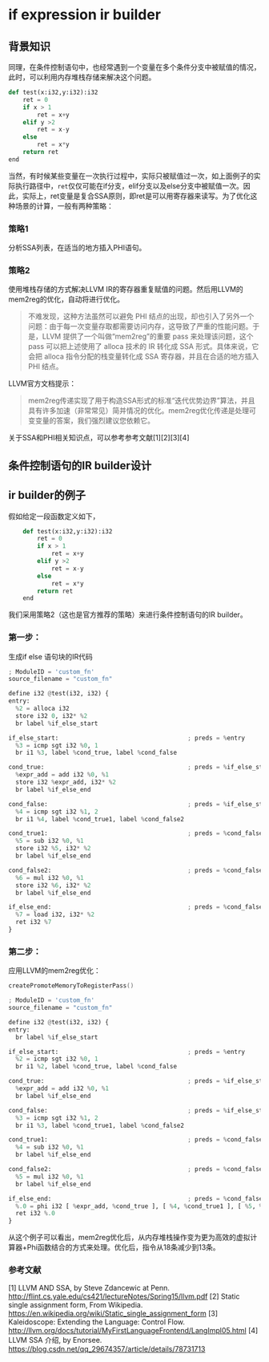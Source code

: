 # if expression ir builder

## 背景知识

同理，在条件控制语句中，也经常遇到一个变量在多个条件分支中被赋值的情况，此时，可以利用内存堆栈存储来解决这个问题。


``` python
def test(x:i32,y:i32):i32
	ret = 0
    if x > 1
    	ret = x+y
    elif y >2
    	ret = x-y
    else
    	ret = x*y
   	return ret
end
```

当然，有时候某些变量在一次执行过程中，实际只被赋值过一次，如上面例子的实际执行路径中，`ret`仅仅可能在if分支，elif分支以及else分支中被赋值一次。因此，实际上，ret变量是复合SSA原则，即ret是可以用寄存器来读写。为了优化这种场景的计算，一般有两种策略：

### 策略1
分析SSA列表，在适当的地方插入PHI语句。


### 策略2
使用堆栈存储的方式解决LLVM IR的寄存器重复赋值的问题。然后用LLVM的mem2reg的优化，自动将进行优化。

> 不难发现，这种方法虽然可以避免 PHI 结点的出现，却也引入了另外一个问题：由于每一次变量存取都需要访问内存，这导致了严重的性能问题。于是，LLVM 提供了一个叫做“mem2reg”的重要 pass 来处理该问题，这个 pass 可以把上述使用了 alloca 技术的 IR 转化成 SSA 形式。具体来说，它会把 alloca 指令分配的栈变量转化成 SSA 寄存器，并且在合适的地方插入 PHI 结点。

LLVM官方文档提示：
> mem2reg传递实现了用于构造SSA形式的标准“迭代优势边界”算法，并且具有许多加速（非常常见）简并情况的优化。mem2reg优化传递是处理可变变量的答案，我们强烈建议您依赖它。


关于SSA和PHI相关知识点，可以参考参考文献[1][2][3][4]



## 条件控制语句的IR builder设计


## ir builder的例子
假如给定一段函数定义如下，
```python
    def test(x:i32,y:i32):i32
    	ret = 0
        if x > 1
        	ret = x+y
        elif y >2
        	ret = x-y
        else
        	ret = x*y
       	return ret
    end
```

我们采用策略2（这也是官方推荐的策略）来进行条件控制语句的IR builder。
### 第一步：
生成if else 语句块的IR代码
```python
; ModuleID = 'custom_fn'
source_filename = "custom_fn"

define i32 @test(i32, i32) {
entry:
  %2 = alloca i32
  store i32 0, i32* %2
  br label %if_else_start

if_else_start:                                    ; preds = %entry
  %3 = icmp sgt i32 %0, 1
  br i1 %3, label %cond_true, label %cond_false

cond_true:                                        ; preds = %if_else_start
  %expr_add = add i32 %0, %1
  store i32 %expr_add, i32* %2
  br label %if_else_end

cond_false:                                       ; preds = %if_else_start
  %4 = icmp sgt i32 %1, 2
  br i1 %4, label %cond_true1, label %cond_false2

cond_true1:                                       ; preds = %cond_false
  %5 = sub i32 %0, %1
  store i32 %5, i32* %2
  br label %if_else_end

cond_false2:                                      ; preds = %cond_false
  %6 = mul i32 %0, %1
  store i32 %6, i32* %2
  br label %if_else_end

if_else_end:                                      ; preds = %cond_false2, %cond_true1, %cond_true
  %7 = load i32, i32* %2
  ret i32 %7
}
```
### 第二步：
应用LLVM的mem2reg优化：
```c++
createPromoteMemoryToRegisterPass()
```

```python
; ModuleID = 'custom_fn'
source_filename = "custom_fn"

define i32 @test(i32, i32) {
entry:
  br label %if_else_start

if_else_start:                                    ; preds = %entry
  %2 = icmp sgt i32 %0, 1
  br i1 %2, label %cond_true, label %cond_false

cond_true:                                        ; preds = %if_else_start
  %expr_add = add i32 %0, %1
  br label %if_else_end

cond_false:                                       ; preds = %if_else_start
  %3 = icmp sgt i32 %1, 2
  br i1 %3, label %cond_true1, label %cond_false2

cond_true1:                                       ; preds = %cond_false
  %4 = sub i32 %0, %1
  br label %if_else_end

cond_false2:                                      ; preds = %cond_false
  %5 = mul i32 %0, %1
  br label %if_else_end

if_else_end:                                      ; preds = %cond_false2, %cond_true1, %cond_true
  %.0 = phi i32 [ %expr_add, %cond_true ], [ %4, %cond_true1 ], [ %5, %cond_false2 ]
  ret i32 %.0
}
```

从这个例子可以看出，mem2reg优化后，从内存堆栈操作变为更为高效的虚拟计算器+Phi函数结合的方式来处理。优化后，指令从18条减少到13条。



### 参考文献

[1] LLVM AND SSA, by Steve Zdancewic at Penn. http://flint.cs.yale.edu/cs421/lectureNotes/Spring15/llvm.pdf
[2] Static single assignment form, From Wikipedia. https://en.wikipedia.org/wiki/Static_single_assignment_form
[3] Kaleidoscope: Extending the Language: Control Flow. http://llvm.org/docs/tutorial/MyFirstLanguageFrontend/LangImpl05.html
[4] LLVM SSA 介绍, by Enorsee. https://blog.csdn.net/qq_29674357/article/details/78731713